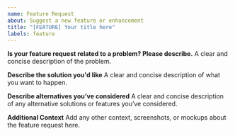 ```yaml
---
name: Feature Request
about: Suggest a new feature or enhancement
title: "[FEATURE] Your title here"
labels: feature
---
```


**Is your feature request related to a problem? Please describe.**
A clear and concise description of the problem.

**Describe the solution you'd like**
A clear and concise description of what you want to happen.

**Describe alternatives you’ve considered**
A clear and concise description of any alternative solutions or features you’ve considered.

**Additional Context**
Add any other context, screenshots, or mockups about the feature request here.
